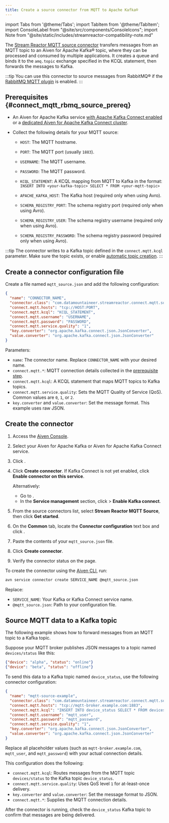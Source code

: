 ```yaml
---
title: Create a source connector from MQTT to Apache Kafka®
---
```


import Tabs from '@theme/Tabs';
import TabItem from '@theme/TabItem';
import ConsoleLabel from "@site/src/components/ConsoleIcons";
import Note from "@site/static/includes/streamreactor-compatibility-note.md"

The [Stream Reactor MQTT source connector](https://docs.lenses.io/5.0/integrations/connectors/stream-reactor/sources/mqttsourceconnector/) transfers messages from an MQTT topic to an Aiven for Apache Kafka® topic, where they can be processed and consumed by multiple applications.
It creates a queue and binds it to the `amq.topic` exchange specified in the KCQL
statement, then forwards the messages to Kafka.

:::tip
You can use this connector to source messages from RabbitMQ® if the
[RabbitMQ MQTT plugin](https://www.rabbitmq.com/mqtt.html) is enabled.
:::

<Note/>

## Prerequisites {#connect_mqtt_rbmq_source_prereq}

- An Aiven for Apache Kafka service
  [with Apache Kafka Connect enabled](enable-connect) or a
  [dedicated Aiven for Apache Kafka Connect cluster](/docs/products/kafka/kafka-connect/get-started#apache_kafka_connect_dedicated_cluster).

- Collect the following details for your MQTT source:

  - `HOST`: The MQTT hostname.
  - `PORT`: The MQTT port (usually `1883`).
  - `USERNAME`: The MQTT username.
  - `PASSWORD`: The MQTT password.
  - `KCQL_STATEMENT`: A KCQL mapping from MQTT to Kafka in the format:
    `INSERT INTO <your-kafka-topic> SELECT * FROM <your-mqtt-topic>`

  - `APACHE_KAFKA_HOST`: The Kafka host (required only when using Avro).
  - `SCHEMA_REGISTRY_PORT`: The schema registry port (required only when using Avro).
  - `SCHEMA_REGISTRY_USER`: The schema registry username (required only when using Avro).
  - `SCHEMA_REGISTRY_PASSWORD`: The schema registry password (required only when using Avro).

:::tip
The connector writes to a Kafka topic defined in the `connect.mqtt.kcql` parameter.
Make sure the topic exists, or enable [automatic topic creation](/docs/products/kafka/howto/create-topics-automatically).
:::

## Create a connector configuration file

Create a file named `mqtt_source.json` and add the following configuration:

```json
{
  "name": "CONNECTOR_NAME",
  "connector.class": "com.datamountaineer.streamreactor.connect.mqtt.source.MqttSourceConnector",
  "connect.mqtt.hosts": "tcp://HOST:PORT",
  "connect.mqtt.kcql": "KCQL_STATEMENT",
  "connect.mqtt.username": "USERNAME",
  "connect.mqtt.password": "PASSWORD",
  "connect.mqtt.service.quality": "1",
  "key.converter": "org.apache.kafka.connect.json.JsonConverter",
  "value.converter": "org.apache.kafka.connect.json.JsonConverter"
}
```

Parameters:

- `name`: The connector name. Replace `CONNECTOR_NAME` with your desired name.
- `connect.mqtt.*`: MQTT connection details collected in the
  [prerequisite step](#connect_mqtt_rbmq_source_prereq).
- `connect.mqtt.kcql`: A KCQL statement that maps MQTT topics to Kafka topics.
- `connect.mqtt.service.quality`: Sets the MQTT Quality of Service (QoS). Common
  values are `0`, `1`, or `2`.
- `key.converter` and `value.converter`: Set the message format. This example uses raw
  JSON.



## Create the connector

<Tabs groupId="setup-method">
<TabItem value="console" label="Console" default>

1. Access the [Aiven Console](https://console.aiven.io/).
1. Select your Aiven for Apache Kafka or Aiven for Apache Kafka Connect service.
1. Click <ConsoleLabel name="Connectors"/>.
1. Click **Create connector**.
   If Kafka Connect is not yet enabled, click **Enable connector on this service**.

   Alternatively:

   - Go to <ConsoleLabel name="Service settings"/>.
   - In the **Service management** section, click <ConsoleLabel name="Actions"/> > **Enable Kafka connect**.

1. From the source connectors list, select **Stream Reactor MQTT Source**,
   then click **Get started**.
1. On the **Common** tab, locate the **Connector configuration** text box and
   click <ConsoleLabel name="edit"/>.
1. Paste the contents of your `mqtt_source.json` file.
1. Click **Create connector**.
1. Verify the connector status on the <ConsoleLabel name="Connectors"/> page.

</TabItem>
<TabItem value="cli" label="CLI">

To create the connector using the
[Aiven CLI](/docs/tools/cli/service/connector#avn_service_connector_create), run:

```bash
avn service connector create SERVICE_NAME @mqtt_source.json
```

Replace:

- `SERVICE_NAME`: Your Kafka or Kafka Connect service name.
- `@mqtt_source.json`: Path to your configuration file.

</TabItem>
</Tabs>

## Source MQTT data to a Kafka topic

The following example shows how to forward messages from an MQTT topic to a Kafka topic.

Suppose your MQTT broker publishes JSON messages to a topic named `devices/status` like this:

```json
{"device": "alpha", "status": "online"}
{"device": "beta", "status": "offline"}
```

To send this data to a Kafka topic named `device_status`, use the following connector
configuration:

```json
{
  "name": "mqtt-source-example",
  "connector.class": "com.datamountaineer.streamreactor.connect.mqtt.source.MqttSourceConnector",
  "connect.mqtt.hosts": "tcp://mqtt-broker.example.com:1883",
  "connect.mqtt.kcql": "INSERT INTO device_status SELECT * FROM devices/status",
  "connect.mqtt.username": "mqtt_user",
  "connect.mqtt.password": "mqtt_password",
  "connect.mqtt.service.quality": "1",
  "key.converter": "org.apache.kafka.connect.json.JsonConverter",
  "value.converter": "org.apache.kafka.connect.json.JsonConverter"
}
```

Replace all placeholder values (such as `mqtt-broker.example.com`, `mqtt_user`,
and `mqtt_password`) with your actual connection details.

This configuration does the following:

- `connect.mqtt.kcql`: Routes messages from the MQTT topic `devices/status` to the
  Kafka topic `device_status`.
- `connect.mqtt.service.quality`: Uses QoS level `1` for at-least-once delivery.
- `key.converter` and `value.converter`: Set the message format to JSON.
- `connect.mqtt.*`: Supplies the MQTT connection details.

After the connector is running, check the `device_status` Kafka topic to confirm that
messages are being delivered.
